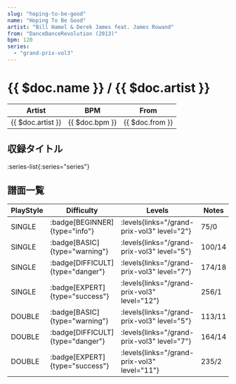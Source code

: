 ```yaml
---
slug: "hoping-to-be-good"
name: "Hoping To Be Good"
artist: "Bill Hamel & Derek James feat. James Rowand"
from: "DanceDanceRevolution (2013)"
bpm: 120
series:
  - "grand-prix-vol3"
---
```


# {{ $doc.name }} / {{ $doc.artist }}

|Artist|BPM|From|
|------|---|----|
|{{ $doc.artist }}|{{ $doc.bpm }}|{{ $doc.from }}|

## 収録タイトル

:series-list{:series="series"}

## 譜面一覧

|PlayStyle|Difficulty|Levels|Notes|Movie|
|---------|----------|------|-----|-----|
|SINGLE| :badge[BEGINNER]{type="info"}| :levels{links="/grand-prix-vol3" level="2"}|75/0||
|SINGLE| :badge[BASIC]{type="warning"}| :levels{links="/grand-prix-vol3" level="5"}|100/14||
|SINGLE| :badge[DIFFICULT]{type="danger"}| :levels{links="/grand-prix-vol3" level="7"}|174/18||
|SINGLE| :badge[EXPERT]{type="success"}| :levels{links="/grand-prix-vol3" level="12"}|256/1||
|DOUBLE| :badge[BASIC]{type="warning"}| :levels{links="/grand-prix-vol3" level="5"}|113/11||
|DOUBLE| :badge[DIFFICULT]{type="danger"}| :levels{links="/grand-prix-vol3" level="7"}|164/14||
|DOUBLE| :badge[EXPERT]{type="success"}| :levels{links="/grand-prix-vol3" level="11"}|235/2||
